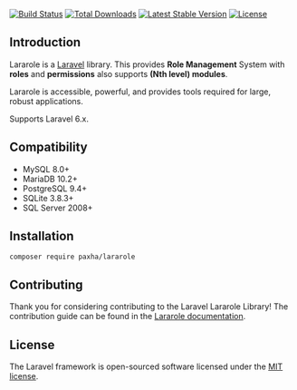 <a href="https://travis-ci.org/paxha/lararole"><img src="https://travis-ci.org/paxha/lararole.svg" alt="Build Status"></a>
<a href="https://packagist.org/packages/paxha/lararole"><img src="https://poser.pugx.org/paxha/lararole/d/total.svg" alt="Total Downloads"></a>
<a href="https://packagist.org/packages/paxha/lararole"><img src="https://poser.pugx.org/paxha/lararole/v/stable.svg" alt="Latest Stable Version"></a>
<a href="https://packagist.org/packages/paxha/lararole"><img src="https://poser.pugx.org/paxha/lararole/license.svg" alt="License"></a>

## Introduction
Lararole is a [Laravel](https://laravel.com/) library. 
This provides **Role Management** System with **roles** and **permissions** also supports **(Nth level) modules**.

Lararole is accessible, powerful, and provides tools required for large, robust applications.

Supports Laravel 6.x.

## Compatibility

- MySQL 8.0+
- MariaDB 10.2+
- PostgreSQL 9.4+
- SQLite 3.8.3+
- SQL Server 2008+

## Installation

    composer require paxha/lararole

## Contributing
Thank you for considering contributing to the Laravel Lararole Library! The contribution guide can be found in the [Lararole documentation](http://lararole.com/).

## License
The Laravel framework is open-sourced software licensed under the [MIT license](https://opensource.org/licenses/MIT).
